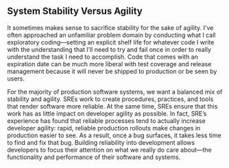 ## **System Stability Versus Agility**

It sometimes makes sense to sacrifice stability for the sake of agility. I’ve often approached an unfamiliar problem domain by conducting what I call exploratory coding—setting an explicit shelf life for whatever code I write with the understanding that I’ll need to try and fail once in order to really understand the task I need to accomplish. Code that comes with an expiration date can be much more liberal with test coverage and release management because it will never be shipped to production or be seen by users.

For the majority of production software systems, we want a balanced mix of stability and agility. SREs work to create procedures, practices, and tools that render software more reliable. At the same time, SREs ensure that this work has as little impact on developer agility as possible. In fact, SRE’s experience has found that reliable processes tend to actually increase developer agility: rapid, reliable production rollouts make changes in production easier to see. As a result, once a bug surfaces, it takes less time to find and fix that bug. Building reliability into development allows developers to focus their attention on what we really do care about—the functionality and performance of their software and systems.
